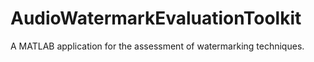 # AudioWatermarkEvaluationToolkit
A MATLAB application for the assessment of watermarking techniques.
